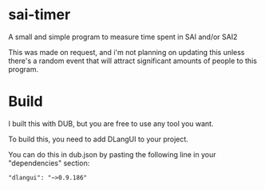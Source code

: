 # sai-timer
A small and simple program to measure time spent in SAI and/or SAI2

This was made on request, and i'm not planning on updating this unless there's a random event that will attract significant amounts of people to this program.


# Build
I built this with DUB, but you are free to use any tool you want.

To build this, you need to add DLangUI to your project.

You can do this in dub.json by pasting the following line in your "dependencies" section:

`"dlangui": "~>0.9.186"`
